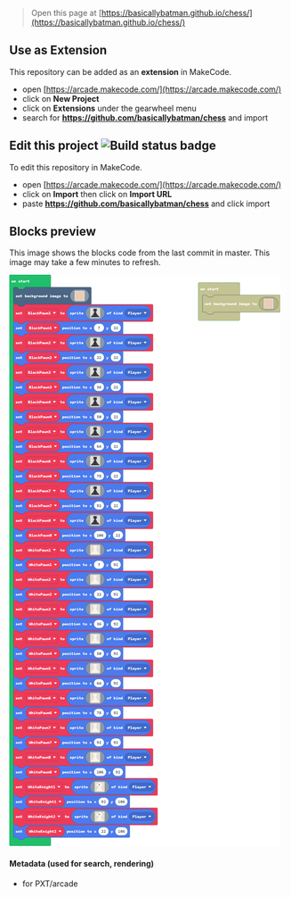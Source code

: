  


> Open this page at [https://basicallybatman.github.io/chess/](https://basicallybatman.github.io/chess/)

## Use as Extension

This repository can be added as an **extension** in MakeCode.

* open [https://arcade.makecode.com/](https://arcade.makecode.com/)
* click on **New Project**
* click on **Extensions** under the gearwheel menu
* search for **https://github.com/basicallybatman/chess** and import

## Edit this project ![Build status badge](https://github.com/basicallybatman/chess/workflows/MakeCode/badge.svg)

To edit this repository in MakeCode.

* open [https://arcade.makecode.com/](https://arcade.makecode.com/)
* click on **Import** then click on **Import URL**
* paste **https://github.com/basicallybatman/chess** and click import

## Blocks preview

This image shows the blocks code from the last commit in master.
This image may take a few minutes to refresh.

![A rendered view of the blocks](https://github.com/basicallybatman/chess/raw/master/.github/makecode/blocks.png)

#### Metadata (used for search, rendering)

* for PXT/arcade
<script src="https://makecode.com/gh-pages-embed.js"></script><script>makeCodeRender("{{ site.makecode.home_url }}", "{{ site.github.owner_name }}/{{ site.github.repository_name }}");</script>
